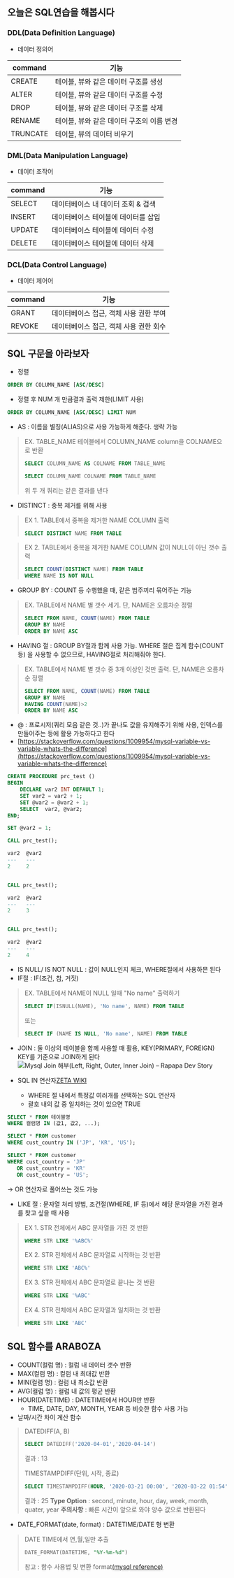 ## 오늘은 SQL연습을 해봅시다

### DDL(Data Definition Language)
- 데이터 정의어

| command | 기능  |
|--|--|
|  CREATE | 테이블, 뷰와 같은 데이터 구조를 생성 |
| ALTER| 테이블, 뷰와 같은 데이터 구조를 수정|
|DROP|테이블, 뷰와 같은 데이터 구조를 삭제|
|RENAME|테이블, 뷰와 같은 데이터 구조의 이름 변경|
|TRUNCATE|테이블, 뷰의 데이터 비우기|


### DML(Data Manipulation Language)
- 데이터 조작어

| command | 기능  |
|--|--|
|  SELECT | 데이터베이스 내 데이터 조회 & 검색 |
| INSERT| 데이터베이스 테이블에 데이터를 삽입|
|UPDATE|데이터베이스 테이블에 데이터 수정|
|DELETE|데이터베이스 테이블에 데이터 삭제|
### DCL(Data Control Language)
- 데이터 제어어

| command | 기능  |
|--|--|
|  GRANT| 데이터베이스 접근, 객체 사용 권한 부여 |
| REVOKE| 데이터베이스 접근, 객체 사용 권한 회수|

## SQL 구문을 아라보자
- 정렬 
```SQL
ORDER BY COLUMN_NAME [ASC/DESC]
```
- 정렬 후 NUM 개 만큼결과 출력 제한(LIMIT 사용)
```SQL
ORDER BY COLUMN_NAME [ASC/DESC] LIMIT NUM
```
- AS : 이름을 별칭(ALIAS)으로 사용 가능하게 해준다. 생략 가능
> EX. TABLE_NAME 테이블에서 COLUMN_NAME column을 COLNAME으로 반환
> ```SQL
> SELECT COLUMN_NAME AS COLNAME FROM TABLE_NAME
> ```
> ```SQL
> SELECT COLUMN_NAME COLNAME FROM TABLE_NAME
> ```
> 위 두 개 쿼리는 같은 결과를 낸다
-  DISTINCT : 중복 제거를 위해 사용
> EX 1. TABLE에서 중복을 제거한 NAME COLUMN 출력
> ```SQL
> SELECT DISTINCT NAME FROM TABLE
> ```

>EX 2. TABLE에서 중복을 제거한 NAME COLUMN 값이 NULL이 아닌 갯수 출력
>```SQL
>SELECT COUNT(DISTINCT NAME) FROM TABLE
>WHERE NAME IS NOT NULL
>```
- GROUP BY : COUNT 등 수행했을 때, 같은 범주끼리 묶어주는 기능
> EX. TABLE에서 NAME 별 갯수 세기. 단, NAME은 오름차순 정렬 
> ```SQL
> SELECT FROM NAME, COUNT(NAME) FROM TABLE
> GROUP BY NAME
> ORDER BY NAME ASC
> ```
- HAVING 절 : GROUP BY절과 함께 사용 가능. WHERE 절은 집계 함수(COUNT 등) 을 사용할 수 없으므로, HAVING절로 처리해줘야 한다.
> EX. TABLE에서 NAME 별 갯수 중 3개 이상인 것만 출력. 단, NAME은 오름차순 정렬 
> ```SQL
> SELECT FROM NAME, COUNT(NAME) FROM TABLE
> GROUP BY NAME
> HAVING COUNT(NAME)>2
> ORDER BY NAME ASC
> ```
- @ : 프로시저(쿼리 모음 같은 것..)가 끝나도 값을 유지해주기 위해 사용, 인덱스를 만들어주는 등에 활용 가능하다고 한다
- [https://stackoverflow.com/questions/1009954/mysql-variable-vs-variable-whats-the-difference](https://stackoverflow.com/questions/1009954/mysql-variable-vs-variable-whats-the-difference)
```SQL
CREATE PROCEDURE prc_test ()
BEGIN
    DECLARE var2 INT DEFAULT 1;
    SET var2 = var2 + 1;
    SET @var2 = @var2 + 1;
    SELECT  var2, @var2;
END;

SET @var2 = 1;

CALL prc_test();

var2  @var2
---   ---
2     2


CALL prc_test();

var2  @var2
---   ---
2     3


CALL prc_test();

var2  @var2
---   ---
2     4
```
- IS NULL/ IS NOT NULL : 값이 NULL인지 체크, WHERE절에서 사용하믄 된다
- IF절 : IF(조건, 참, 거짓)
> EX. TABLE에서 NAME이 NULL 일때 "No name" 출력하기
> ```SQL
> SELECT IF(ISNULL(NAME), 'No name', NAME) FROM TABLE
> ```
> 또는
> ```SQL
> SELECT IF (NAME IS NULL, 'No name', NAME) FROM TABLE
> ```

- JOIN : 둘 이상의 테이블을 함께 사용할 때 활용, KEY(PRIMARY, FOREIGN) KEY를 기준으로 JOIN하게 된다
![Mysql Join 해부(Left, Right, Outer, Inner Join) – Rapapa Dev Story](https://lh3.googleusercontent.com/proxy/Q9SQa4c_5p6qzGkNErpjcAxjpu4YLSJS1At6mTzoNEfnYcYO7E811BbxU0lXg__etAMAgR3E8Y7X54NP9rxfVAp3YJNoEQ6OIJ2clE7_F96jMdNvCJmzZLngHCSJp9E)

- SQL IN 연산자[ZETA WIKI](https://zetawiki.com/wiki/SQL_IN_%EC%97%B0%EC%82%B0%EC%9E%90)

	-   WHERE 절  내에서 특정값 여러개를 선택하는 SQL 연산자
	-   괄호 내의 값 중 일치하는 것이 있으면 TRUE
```SQL
SELECT * FROM 테이블명
WHERE 컬럼명 IN (값1, 값2, ...);
```
```SQL
SELECT * FROM customer  
WHERE cust_country IN ('JP', 'KR', 'US');
```
```SQL
SELECT * FROM customer  
WHERE cust_country = 'JP'
   OR cust_country = 'KR'
   OR cust_country = 'US';
```
→ OR 연산자로 풀어쓰는 것도 가능

- LIKE 절 : 문자열 처리 방법, 조건절(WHERE, IF 등)에서 해당 문자열을 가진 결과를 찾고 싶을 때 사용
>EX 1. STR 전체에서 ABC 문자열을 가진 것 반환
> ```SQL
> WHERE STR LIKE '%ABC%'
> ```
> EX 2. STR 전체에서 ABC 문자열로 시작하는 것 반환
> ```SQL
> WHERE STR LIKE 'ABC%'
> ```
> EX 3. STR 전체에서 ABC 문자열로 끝나는 것 반환
> ```SQL
> WHERE STR LIKE '%ABC'
> ```
>  EX 4. STR 전체에서 ABC 문자열과 일치하는 것 반환
> ```SQL
> WHERE STR LIKE 'ABC'
> ```

## SQL 함수를 ARABOZA
- COUNT(컬럼 명) : 컬럼 내 데이터 갯수 반환
- MAX(컬럼 명) : 컬럼 내 최대값 반환
- MIN(컬렴 명) : 컬럼 내 최소값 반환
- AVG(컬럼 명) : 컬럼 내 값의 평균 반환
- HOUR(DATETIME) : DATETIME에서 HOUR만 반환
	- TIME, DATE, DAY, MONTH, YEAR 등 비슷한 함수 사용 가능
-  날짜/시간 차이 계산 함수
> DATEDIFF(A, B)
>```SQL
>SELECT DATEDIFF('2020-04-01','2020-04-14')
>```
> 결과 : 13
> 	
> TIMESTAMPDIFF(단위, 시작, 종료)
> ```sql
> SELECT TIMESTAMPDIFF(HOUR, '2020-03-21 00:00', '2020-03-22 01:54')
> ```
> 결과 : 25
>**Type Option** : second, minute, hour, day, week, month, quater, year
>**주의사항** : 빠른 시간이 앞으로 와야 양수 값으로 반환된다

- DATE_FORMAT(date, format) : DATETIME/DATE 형 변환
> DATE TIME에서 연,월,일만 추출
> ```SQL
> DATE_FORMAT(DATETIME, "%Y-%m-%d")
> ```
> 참고 : 함수 사용법 및 변환 format[(mysql reference)](https://dev.mysql.com/doc/refman/5.7/en/date-and-time-functions.html#function_date-format)
